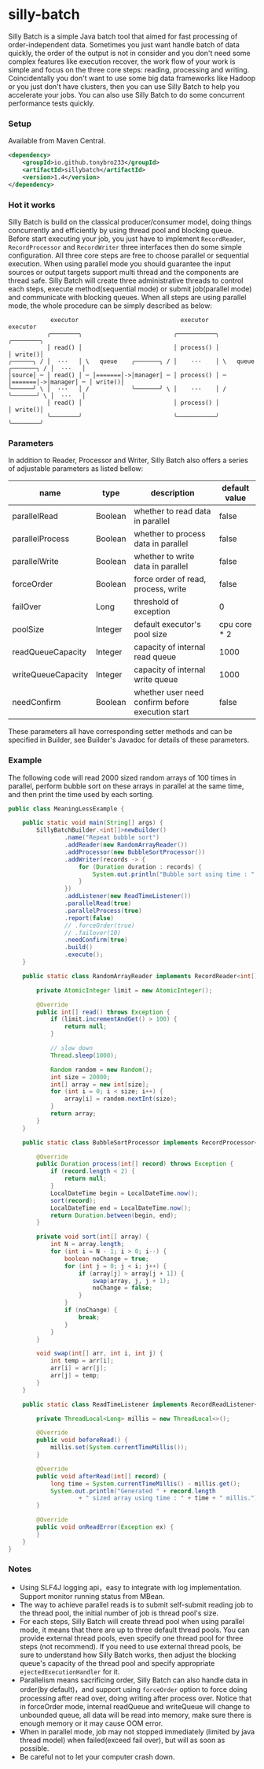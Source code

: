 # silly-batch
Silly Batch is a simple Java batch tool that aimed for fast processing of order-independent data. Sometimes you just want handle batch of data quickly, the order of the output is not in consider and you don't need some complex features like execution recover, the work flow of your work is simple and focus on the three core steps: reading, processing and writing. Coincidentally you don't want to use some big data frameworks like Hadoop or you just don't have clusters, then you can use Silly Batch to help you accelerate your jobs. You can also use Silly Batch to do some concurrent performance tests quickly.

### Setup

Available from Maven Central.

```xml
<dependency>
    <groupId>io.github.tonybro233</groupId>
    <artifactId>sillybatch</artifactId>
    <version>1.4</version>
</dependency>
```

### Hot it works

Silly Batch is build on the classical producer/consumer model, doing things concurrently and efficiently by using thread pool and blocking queue. Before start executing your job, you just have to implement `RecordReader`, `RecordProcessor`  and `RecordWriter` three interfaces then do some simple configuration. All three core steps are free to choose parallel or sequential execution. When using parallel mode you should guarantee the input sources or output targets support multi thread and the components are thread safe. Silly Batch will create three administrative threads to control each steps, execute method(sequential mode) or submit job(parallel mode) and communicate with blocking queues. When all steps are using parallel mode, the whole procedure can be simply described as below: 

```
            executor                             executor                              executor
           ╭────────╮                          ╭───────────╮                          ╭────────╮
           │ read() │                          │ process() │                          │ write()│
╭──────╮ / │  ···   │ \   queue    ╭───────╮ / │    ···    │ \   queue    ╭───────╮ / │  ···   │
│source│ ─ │ read() │ ─ │=======│->│manager│ ─ │ process() │ ─ │=======│->│manager│ ─ │ write()│
╰──────╯ \ │  ···   │ /            ╰───────╯ \ │    ···    │ /            ╰───────╯ \ │  ···   │
           │ read() │                          │ process() │                          │ write()│
           ╰────────╯                          ╰───────────╯                          ╰────────╯
```

### Parameters

In addition to Reader, Processor and Writer, Silly Batch also offers a series of adjustable parameters as listed bellow:

| name               | type    | description                                      | default value |
| ------------------ | ------- | ------------------------------------------------ | ------------- |
| parallelRead       | Boolean | whether to read data in parallel                 | false         |
| parallelProcess    | Boolean | whether to process data in parallel              | false         |
| parallelWrite      | Boolean | whether to write data in parallel                | false         |
| forceOrder         | Boolean | force order of read, process, write              | false         |
| failOver           | Long    | threshold of exception                           | 0             |
| poolSize           | Integer | default executor's pool size                     | cpu core * 2  |
| readQueueCapacity  | Integer | capacity of internal read queue                  | 1000          |
| writeQueueCapacity | Integer | capacity of internal write queue                 | 1000          |
| needConfirm        | Boolean | whether user need confirm before execution start | false         |

These parameters all have corresponding setter methods and can be specified in Builder,  see Builder's Javadoc for details of these parameters.

### Example

The following code will read 2000 sized random arrays of 100 times in parallel, perform bubble sort on these arrays in parallel at the same time, and then print the time used by each sorting.

``` java
public class MeaningLessExample {

    public static void main(String[] args) {
        SillyBatchBuilder.<int[]>newBuilder()
                .name("Repeat bubble sort")
                .addReader(new RandomArrayReader())
                .addProcessor(new BubbleSortProcessor())
                .addWriter(records -> {
                    for (Duration duration : records) {
                        System.out.println("Bubble sort using time : " + duration);
                    }
                })
                .addListener(new ReadTimeListener())
                .parallelRead(true)
                .parallelProcess(true)
                .report(false)
                // .forceOrder(true)
                // .failover(10)
                .needConfirm(true)
                .build()
                .execute();
    }

    public static class RandomArrayReader implements RecordReader<int[]> {

        private AtomicInteger limit = new AtomicInteger();

        @Override
        public int[] read() throws Exception {
            if (limit.incrementAndGet() > 100) {
                return null;
            }

            // slow down
            Thread.sleep(1000);

            Random random = new Random();
            int size = 20000;
            int[] array = new int[size];
            for (int i = 0; i < size; i++) {
                array[i] = random.nextInt(size);
            }
            return array;
        }
    }

    public static class BubbleSortProcessor implements RecordProcessor<int[], Duration> {

        @Override
        public Duration process(int[] record) throws Exception {
            if (record.length < 2) {
                return null;
            }
            LocalDateTime begin = LocalDateTime.now();
            sort(record);
            LocalDateTime end = LocalDateTime.now();
            return Duration.between(begin, end);
        }

        private void sort(int[] array) {
            int N = array.length;
            for (int i = N - 1; i > 0; i--) {
                boolean noChange = true;
                for (int j = 0; j < i; j++) {
                    if (array[j] > array[j + 1]) {
                        swap(array, j, j + 1);
                        noChange = false;
                    }
                }
                if (noChange) {
                    break;
                }
            }
        }

        void swap(int[] arr, int i, int j) {
            int temp = arr[i];
            arr[i] = arr[j];
            arr[j] = temp;
        }
    }

    public static class ReadTimeListener implements RecordReadListener<int[]> {

        private ThreadLocal<Long> millis = new ThreadLocal<>();

        @Override
        public void beforeRead() {
            millis.set(System.currentTimeMillis());
        }

        @Override
        public void afterRead(int[] record) {
            long time = System.currentTimeMillis() - millis.get();
            System.out.println("Generated " + record.length
                    + " sized array using time : " + time + " millis.");
        }

        @Override
        public void onReadError(Exception ex) {
        }
    }
}
```

### Notes

- Using SLF4J logging api，easy to integrate with log implementation. Support monitor running status from MBean.
- The way to achieve parallel reads is to submit self-submit reading job to the thread pool, the initial number of job is thread pool's size.
- For each steps, Silly Batch will create thread pool when using parallel mode, it means that there are up to three default thread pools. You can provide external thread pools, even specify one thread pool for three steps (not recommend). If you need to use external thread pools, be sure to understand how Silly Batch works, then adjust the blocking queue's capacity of the thread pool and specify appropriate `ejectedExecutionHandler` for it.
- Parallelism means sacrificing order, Silly Batch can also handle data in order(by default)，and support using `forceOrder` option to force doing processing after read over, doing writing after process over. Notice that in forceOrder mode, internal readQueue and writeQueue will change to unbounded queue, all data will be read into memory, make sure there is enough memory or it may cause OOM error.
- When in parallel mode, job may not stopped immediately (limited by java thread model) when failed(exceed fail over), but will as soon as possible.
- Be careful not to let your computer crash down.
